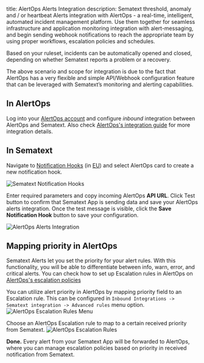 title: AlertOps Alerts Integration
description: Sematext threshold, anomaly and / or heartbeat Alerts integration with AlertOps - a real-time, intelligent, automated incident management platform. Use them together for seamless infrastructure and application monitoring integration with alert-messaging, and begin sending webhook notifications to reach the appropriate team by using proper workflows, escalation policies and schedules. 

Based on your ruleset, incidents can be automatically opened and closed, depending on whether Sematext reports a problem or a recovery. 

The above scenario and scope for integration is due to the fact that AlertOps has a very flexible and simple API/Webhook configuration feature that can be leveraged with Sematext’s monitoring and alerting capabilities.

## **In AlertOps**

Log into your [AlertOps account](https://alertops.com/) and configure *inbound* integration between AlertOps and Sematext. Also check [AlertOps's integration guide](https://help.alertops.com/en/articles/5554660-sematext) for more integration details.


## **In Sematext**

Navigate to [Notification Hooks](https://apps.sematext.com/ui/hooks/create) (in [EU](https://apps.eu.sematext.com/ui/hooks/create)) and select AlertOps card to create a new notification hook.

![Sematext Notification Hooks](https://sematext.com/docs/images/integrations/sematext-notification-hooks.png "Sematext Notification Hook")

Enter required parameters and copy incoming AlertOps **API URL**. Click Test button to confirm that Sematext App is sending data and save your AlertOps alerts integration.
Once the test message is visible, click the **Save Notification Hook** button to save your configuration. 

![AlertOps Alerts Integration](https://sematext.com/docs/images/integrations/alertops-integration.png "AlertOps Integration")


## **Mapping priority in AlertOps**
Sematext Alerts let you set the priority for your alert rules. With this functionality, you will be able to differentiate between info, warn, error, and critical alerts.
You can check how to set up Escalation rules in AlertOps on [AlertOps's escalation policies](https://help.alertops.com/en/articles/1650437-escalation-policies)

You can utilize alert priority in AlertOps by mapping priority field to an Escalation rule.
This can be configured in `Inbound Integrations -> Sematext integration -> Advanced rules` menu option.
![AlertOps Escalation Rules Menu](https://sematext.com/docs/images/integrations/alertops-escalation-rules-menu.png "AlertOps Escalation Rules Menu")

Choose an AlertOps Escalation rule to map to a certain received priority from Sematext.
![AlertOps Escalation Rules](https://sematext.com/docs/images/integrations/alertops-escalation-rules.png "AlertOps Escalation Rules")

**Done.** Every alert from your Sematext App will be forwarded to AlertOps,
where you can manage escalation policies based on priority in received notification from Sematext.

